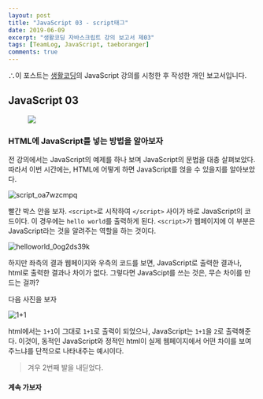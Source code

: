 ```yaml
---
layout: post
title: "JavaScript 03 - script태그"
date: 2019-06-09
excerpt: "생활코딩 자바스크립트 강의 보고서 제03"
tags: [TeamLog, JavaScript, taeboranger]
comments: true
---
```


∴이 포스트는 [생활코딩](https://www.youtube.com/playlist?list=PLuHgQVnccGMBB348PWRN0fREzYcYgFybf)의 JavaScript 강의를 시청한 후 작성한 개인 보고서입니다.

## JavaScript 03

<figure class="half">
    <a href="https://www.lform.com/_assets/packages/wp/assets/uploaded/2017/08/lform_javascript_blog_header_image-1600x1080.jpg"><img src="https://www.lform.com/_assets/packages/wp/assets/uploaded/2017/08/lform_javascript_blog_header_image-1600x1080.jpg"></a>
</figure>

### HTML에 JavaScript를 넣는 방법을 알아보자

전 강의에서는 JavaScript의 예제를 하나 보며 JavaScript의 문법을 대충 살펴보았다.
따라서 이번 시간에는, HTML에 어떻게 하면 JavaScript를 얹을 수 있을지를 알아보았다.


![script_oa7wzcmpq](https://user-images.githubusercontent.com/51315771/59149965-66067d80-8a57-11e9-8a10-4a0de6df04be.JPG)


빨간 박스 안을 보자. `<script>`로 시작하여 `</script>` 사이가 바로 JavaScript의 코드이다.
이 경우에는 `hello world`를 출력하게 된다. `<script>`가 웹페이지에 이 부분은 JavaScript라는 것을 알려주는 역할을 하는 것이다.

![helloworld_0og2ds39k](https://user-images.githubusercontent.com/51315771/59149968-73236c80-8a57-11e9-855d-b69d973f1c25.JPG)

하지만 좌측의 결과 웹페이지와 우측의 코드를 보면, JavaScript로 출력한 결과나, html로 출력한 결과나 차이가 없다. 그렇다면 JavaScipt를 쓰는 것은, 무슨 차이를 만드는 걸까?

다음 사진을 보자

![1+1](https://user-images.githubusercontent.com/51315771/59149975-83d3e280-8a57-11e9-9719-93755fc3da8d.JPG)

html에서는 `1+1`이 그대로 `1+1`로 출력이 되었으나, JavaScript는 `1+1`을 `2`로 출력해준다. 이것이, 동적인 JavaScript와 정적인 html이 실제 웹페이지에서 어떤 차이를 보여주느냐를 단적으로 나타내주는 예시이다.

>겨우 2번째 발을 내딛었다.

#### 계속 가보자
